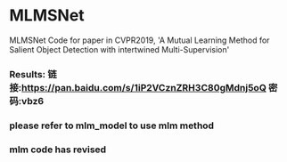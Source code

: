 # MLMSNet
MLMSNet Code for paper in CVPR2019, 'A Mutual Learning Method for Salient Object Detection with intertwined Multi-Supervision' 

### Results: 链接:https://pan.baidu.com/s/1iP2VCznZRH3C80gMdnj5oQ  密码:vbz6

### please  refer to mlm_model  to use mlm method
### mlm code has revised




